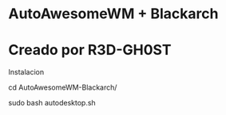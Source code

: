 # AutoAwesomeWM + Blackarch

# Creado por R3D-GH0ST

Instalacion 

cd AutoAwesomeWM-Blackarch/

sudo bash autodesktop.sh
